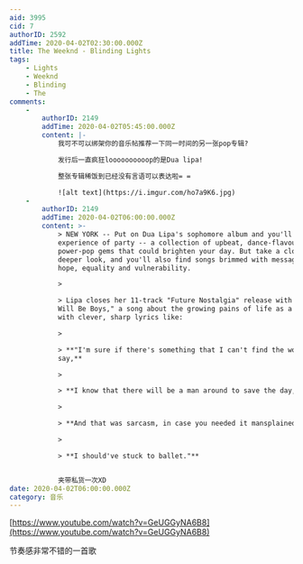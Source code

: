 ```yaml
---
aid: 3995
cid: 7
authorID: 2592
addTime: 2020-04-02T02:30:00.000Z
title: The Weeknd - Blinding Lights
tags:
    - Lights
    - Weeknd
    - Blinding
    - The
comments:
    -
        authorID: 2149
        addTime: 2020-04-02T05:45:00.000Z
        content: |-
            我可不可以绑架你的音乐帖推荐一下同一时间的另一张pop专辑?

            发行后一直疯狂loooooooooop的是Dua lipa!

            整张专辑稀饭到已经没有言语可以表达啦= =

            ![alt text](https://i.imgur.com/ho7a9K6.jpg)
    -
        authorID: 2149
        addTime: 2020-04-02T06:00:00.000Z
        content: >-
            > NEW YORK -- Put on Dua Lipa's sophomore album and you'll
            experience of party -- a collection of upbeat, dance-flavoured,
            power-pop gems that could brighten your day. But take a closer,
            deeper look, and you'll also find songs brimmed with messages of
            hope, equality and vulnerability.

            > 

            > Lipa closes her 11-track "Future Nostalgia" release with "Boys
            Will Be Boys," a song about the growing pains of life as a woman
            with clever, sharp lyrics like:

            > 

            > **"I'm sure if there's something that I can't find the words to
            say,**

            > 

            > **I know that there will be a man around to save the day,**

            > 

            > **And that was sarcasm, in case you needed it mansplained,**

            > 

            > **I should've stuck to ballet."**


            夹带私货一次XD
date: 2020-04-02T06:00:00.000Z
category: 音乐
---
```


[https://www.youtube.com/watch?v=GeUGGyNA6B8](https://www.youtube.com/watch?v=GeUGGyNA6B8)

节奏感非常不错的一首歌
